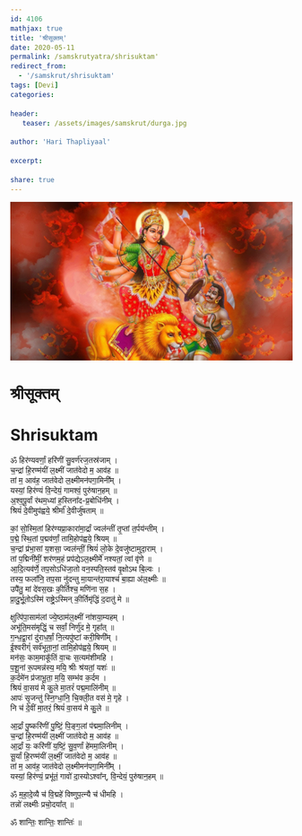 ```yaml
---    
id: 4106    
mathjax: true    
title: 'श्रीसूक्तम्'    
date: 2020-05-11    
permalink: /samskrutyatra/shrisuktam'
redirect_from: 
  - '/samskrut/shrisuktam'
tags: [Devi]    
categories:    
    
header:    
   teaser: /assets/images/samskrut/durga.jpg    
    
author: 'Hari Thapliyaal'    
    
excerpt:    
    
share: true    
---    
```

    
![](/assets/images/samskrut/durga.jpg)    
    
# श्रीसूक्तम्    
# Shrisuktam    
    
ॐ हिर॑ण्यवर्णां॒ हरि॑णीं सु॒वर्ण॑रज॒तस्र॑जाम् ।    
च॒न्द्रां हि॒रण्म॑यीं ल॒क्ष्मीं जात॑वेदो म॒ आव॑ह ॥    
तां म॒ आव॑ह॒ जात॑वेदो ल॒क्ष्मीमन॑पगा॒मिनी᳚म् ।    
यस्यां॒ हिर॑ण्यं वि॒न्देयं॒ गामश्वं॒ पुरु॑षान॒हम् ॥    
अ॒श्व॒पू॒र्वां र॑थम॒ध्यां ह॒स्तिना᳚द-प्र॒बोधि॑नीम् ।    
श्रियं॑ दे॒वीमुप॑ह्वये॒ श्रीर्मा᳚ दे॒वीर्जु॑षताम् ॥    
    
कां॒ सो॒स्मि॒तां हिर॑ण्यप्रा॒कारा॑मा॒र्द्रां ज्वल॑न्तीं तृ॒प्तां त॒र्पय॑न्तीम् ।    
प॒द्मे॒ स्थि॒तां प॒द्मव॑र्णां॒ तामि॒होप॑ह्वये॒ श्रियम् ॥    
च॒न्द्रां प्र॑भा॒सां य॒शसा॒ ज्वल॑न्तीं॒ श्रियं॑ लो॒के दे॒वजु॑ष्टामुदा॒राम् ।    
तां प॒द्मिनी॑मीं॒ शर॑णम॒हं प्रप॑द्येऽल॒क्ष्मीर्मे॑ नश्यतां॒ त्वां वृ॑णे ॥    
आ॒दि॒त्यव॑र्णे॒ तप॒सोऽधि॑जा॒तो वन॒स्पति॒स्तव॑ वृ॒क्षोऽथ बि॒ल्वः ।    
तस्य॒ फला᳚नि॒ तप॒सा नु॑दन्तु मा॒यान्त॑रा॒याश्च॑ बा॒ह्या अ॑ल॒क्ष्मीः ॥    
उपै॑तु॒ मां दे॑वस॒खः की॒र्तिश्च॒ मणि॑ना स॒ह ।    
प्रा॒दु॒र्भू॒तोऽस्मि॑ राष्ट्रे॒ऽस्मिन् की॒र्तिमृ॑द्धिं द॒दातु॑ मे ॥    
    
क्षुत्पि॑पा॒साम॑लां ज्ये॒ष्ठाम॑ल॒क्ष्मीं ना॑शया॒म्यहम् ।    
अभू॑ति॒मस॑मृद्धिं॒ च सर्वां॒ निर्णु॑द मे॒ गृहा᳚त् ॥    
ग॒न्ध॒द्वा॒रां दु॑राध॒र्षां॒ नि॒त्यपु॑ष्टां करी॒षिणी᳚म् ।    
ई॒श्वरीग्ं॑ सर्व॑भूता॒नां॒ तामि॒होप॑ह्वये॒ श्रियम् ॥    
मन॑सः॒ काम॒माकू᳚तिं वा॒चः स॒त्यम॑शीमहि ।    
प॒शू॒नां रू॒पमन्न॑स्य॒ मयि॒ श्रीः श्र॑यतां॒ यशः॑ ॥    
क॒र्दमे॑न प्र॑जाभू॒ता॒ म॒यि॒ सम्भ॑व क॒र्दम ।    
श्रियं॑ वा॒सय॑ मे कु॒ले मा॒तरं॑ पद्म॒मालि॑नीम् ॥    
आपः॑ सृ॒जन्तु॑ स्नि॒ग्धा॒नि॒ चि॒क्ली॒त वस॑ मे॒ गृहे ।    
नि च॑ दे॒वीं मा॒तरं॒ श्रियं॑ वा॒सय॑ मे कु॒ले ॥    
    
आ॒र्द्रां पु॒ष्करि॑णीं पु॒ष्टिं॒ पि॒ङ्ग॒लां प॑द्ममा॒लिनीम् ।    
च॒न्द्रां हि॒रण्म॑यीं ल॒क्ष्मीं जात॑वेदो म॒ आव॑ह ॥    
आ॒र्द्रां यः॒ करि॑णीं य॒ष्टिं॒ सु॒व॒र्णां हे॑ममा॒लिनीम् ।    
सू॒र्यां हि॒रण्म॑यीं ल॒क्ष्मीं॒ जात॑वेदो म॒ आव॑ह ॥    
तां म॒ आव॑ह॒ जात॑वेदो ल॒क्ष्मीमन॑पगा॒मिनी᳚म् ।    
यस्यां॒ हिर॑ण्यं॒ प्रभू॑तं॒ गावो॑ दा॒स्योऽश्वा᳚न्, वि॒न्देयं॒ पुरु॑षान॒हम् ॥    
    
ॐ म॒हा॒दे॒व्यै च॑ वि॒द्महे॑ विष्णुप॒त्न्यै च॑ धीमहि ।    
तन्नो॑ लक्ष्मीः प्रचो॒दया᳚त् ॥    
    
ॐ शान्तिः॒ शान्तिः॒ शान्तिः॑ ॥    
    
